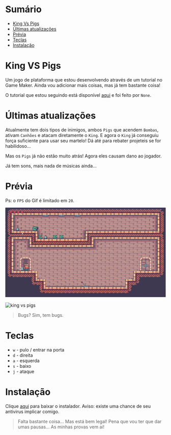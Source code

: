 # Sumário

- [King Vs Pigs](#king-vs-pigs)
- [Últimas atualizações](#últimas-atualizações)
- [Prévia](#prévia)
- [Teclas](#teclas)
- [Instalação](#instalação)

# King VS Pigs

Um jogo de plataforma que estou desenvolvendo através de um tutorial no Game Maker. Ainda vou adicionar mais coisas, mas já tem bastante coisa!

O tutorial que estou seguindo está disponível [aqui](https://www.youtube.com/watch?v=zPzBSDdBeoE&t=384s) e foi feito por `None`.

# Últimas atualizações
Atualmente tem dois tipos de inimigos, ambos `Pigs` que acendem `Bombas`, ativam `Canhões` e atacam diretamente o `King`. E agora o `King` já conseguiu força suficiente para usar seu martelo! Dá até para rebater projeteis se for habilidoso...

Mas os `Pigs` já não estão muito atrás! Agora eles causam dano ao jogador.

Já tem sons, mais nada de músicas ainda...

# Prévia

Ps: o `FPS` do Gif é limitado em `20`.

![king vs pigs](https://github.com/L-Marcel/king-vs-pigs/blob/master/images/game_1.gif?raw=tru)

![king vs pigs](https://github.com/L-Marcel/king-vs-pigs/blob/master/images/game_2.gif?raw=tru)

> Bugs? Sim, tem bugs.

# Teclas

- `w` - pulo / entrar na porta
- `d` - direita
- `a` - esquerda
- `s` - baixo
- `j` - ataque

# Instalação

Clique [aqui](https://github.com/L-Marcel/king-vs-pigs/raw/master/King%20VS%20Pigs.zip) para baixar o instalador. Aviso: existe uma chance de seu antivirus implicar comigo.

> Falta bastante coisa... Mas está bem legal!
> Pena que vou ter que dar umas pausas... As minhas provas vem ai!